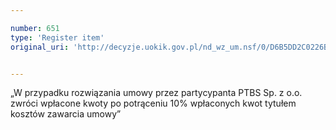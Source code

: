 ```yaml
---

number: 651
type: 'Register item'
original_uri: 'http://decyzje.uokik.gov.pl/nd_wz_um.nsf/0/D6B5DD2C0226B54FC12572DD00329637?OpenDocument'


---
```


„W przypadku rozwiązania umowy przez partycypanta PTBS Sp. z o.o. zwróci wpłacone kwoty po potrąceniu 10% wpłaconych kwot tytułem kosztów zawarcia umowy”
